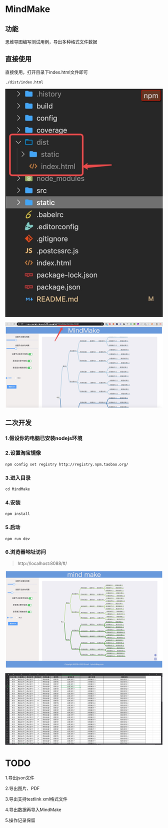 # MindMake

## 功能

思维导图编写测试用例，导出多种格式文件数据

## 直接使用

直接使用，打开目录下index.html文件即可

```
./dist/index.html
```

![img](./static/demo3.png)


![img](./static/demo4.png)


## 二次开发

### 1.假设你的电脑已安装nodejs环境

### 2.设置淘宝镜像
```
npm config set registry http://registry.npm.taobao.org/
```

### 3.进入目录

```
cd MindMake
```
### 4.安装
```
npm install
```

### 5.启动

```
npm run dev
```

### 6.浏览器地址访问
>http://localhost:8088/#/

![img](./static/demo1.jpg)


![img](./static/demo2.jpg)




# TODO 
1.导出json文件

2.导出图片、PDF

3.导出支持testlink xml格式文件

4.导出数据再导入MindMake

5.操作记录保留


